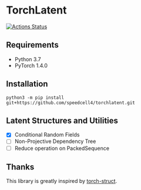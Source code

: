 # TorchLatent

[![Actions Status](https://github.com/speedcell4/torchlatent/workflows/unit-tests/badge.svg)](https://github.com/speedcell4/torchlatent/actions)

## Requirements

- Python 3.7
- PyTorch 1.4.0 

## Installation

`python3 -m pip install git+https://github.com/speedcell4/torchlatent.git`

## Latent Structures and Utilities

- [x] Conditional Random Fields
- [ ] Non-Projective Dependency Tree
- [ ] Reduce operation on PackedSequence

## Thanks

This library is greatly inspired by [torch-struct](https://github.com/harvardnlp/pytorch-struct).

